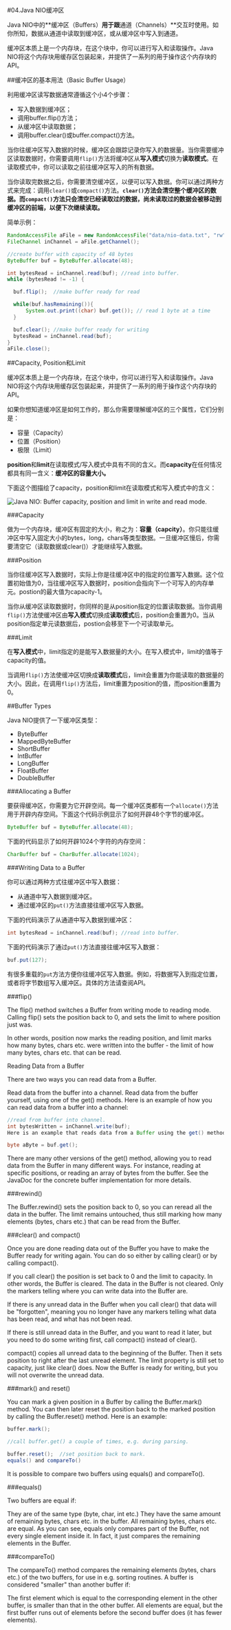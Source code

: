 #04.Java NIO缓冲区

Java NIO中的**缓冲区（Buffers）**用于跟**通道（Channels）**交互时使用。如你所知，数据从通道中读取到缓冲区，或从缓冲区中写入到通道。

缓冲区本质上是一个内存块，在这个块中，你可以进行写入和读取操作。Java NIO将这个内存块用缓存区包装起来，并提供了一系列的用于操作这个内存块的API。

##缓冲区的基本用法（Basic Buffer Usage）

利用缓冲区读写数据通常遵循这个小4个步骤：

* 写入数据到缓冲区；
* 调用buffer.flip()方法；
* 从缓冲区中读取数据；
* 调用buffer.clear()或buffer.compact()方法。

当你往缓冲区写入数据的时候，缓冲区会跟踪记录你写入的数据量。当你需要缓冲区读取数据时，你需要调用`flip()`方法将缓冲区从**写入模式**切换为**读取模式**。在读取模式中，你可以读取之前往缓冲区写入的所有数据。

当你读取完数据之后，你需要清空缓冲区，以便可以写入数据。你可以通过两种方式来完成：调用`clear()`或`compact()`方法。__`clear()`方法会清空整个缓冲区的数据。而`compact()`方法只会清空已经读取过的数据，尚未读取过的数据会被移动到缓冲区的前端，以便下次继续读取。__

简单示例：

```Java
RandomAccessFile aFile = new RandomAccessFile("data/nio-data.txt", "rw");
FileChannel inChannel = aFile.getChannel();

//create buffer with capacity of 48 bytes
ByteBuffer buf = ByteBuffer.allocate(48);

int bytesRead = inChannel.read(buf); //read into buffer.
while (bytesRead != -1) {

  buf.flip();  //make buffer ready for read

  while(buf.hasRemaining()){
      System.out.print((char) buf.get()); // read 1 byte at a time
  }

  buf.clear(); //make buffer ready for writing
  bytesRead = inChannel.read(buf);
}
aFile.close();
```

##Capacity, Position和Limit

缓冲区本质上是一个内存块，在这个块中，你可以进行写入和读取操作。Java NIO将这个内存块用缓存区包装起来，并提供了一系列的用于操作这个内存块的API。

如果你想知道缓冲区是如何工作的，那么你需要理解缓冲区的三个属性，它们分别是：

* 容量（Capacity）
* 位置（Position）
* 极限（Limit）


**position**和**limit**在读取模式/写入模式中具有不同的含义。而**capacity**在任何情况都具有同一含义：**缓冲区的容量大小。**

下面这个图描绘了capacity，position和limit在读取模式和写入模式中的含义：

![Java NIO: Buffer capacity, position and limit in write and read mode.](http://tutorials.jenkov.com/images/java-nio/buffers-modes.png)

###Capacity

做为一个内存块，缓冲区有固定的大小，称之为：**容量（capcity）**。你只能往缓冲区中写入固定大小的bytes，long，chars等类型数据。一旦缓冲区慢后，你需要清空它（读取数据或clear()）才能继续写入数据。

###Position

当你往缓冲区写入数据时，实际上你是往缓冲区中的指定的位置写入数据。这个位置初始值为0，当往缓冲区写入数据时，position会指向下一个可写入的内存单元。postion的最大值为capacity-1。

当你从缓冲区读取数据时，你同样的是从position指定的位置读取数据。当你调用`flip()`方法使缓冲区由**写入模式**切换成**读取模式**后，position会重置为0。当从position指定单元读数据后，postion会移至下一个可读取单元。

###Limit

在**写入模式**中，limit指定的是能写入数据量的大小。在写入模式中，limit的值等于capacity的值。

当调用`flip()`方法使缓冲区切换成**读取模式**后，limit会重置为你能读取的数据量的大小。因此，在调用`flip()`方法后，limit重置为position的值，而position重置为0。

##Buffer Types

Java NIO提供了一下缓冲区类型：

* ByteBuffer
* MappedByteBuffer
* ShortBuffer
* IntBuffer
* LongBuffer
* FloatBuffer
* DoubleBuffer

###Allocating a Buffer

要获得缓冲区，你需要为它开辟空间。每一个缓冲区类都有一个`allocate()`方法用于开辟内存空间。下面这个代码示例显示了如何开辟48个字节的缓冲区。

```Java
ByteBuffer buf = ByteBuffer.allocate(48);
```

下面的代码显示了如何开辟1024个字符的内存空间：

```Java
CharBuffer buf = CharBuffer.allocate(1024);
```

###Writing Data to a Buffer

你可以通过两种方式往缓冲区中写入数据：

* 从通道中写入数据到缓冲区。
* 通过缓冲区的`put()`方法直接往缓冲区写入数据。

下面的代码演示了从通道中写入数据到缓冲区：

```Java
int bytesRead = inChannel.read(buf); //read into buffer.
```

下面的代码演示了通过`put()`方法直接往缓冲区写入数据：

```Java
buf.put(127);    
```

有很多重载的`put`方法方便你往缓冲区写入数据。例如，将数据写入到指定位置，或者将字节数组写入缓冲区。具体的方法请查阅API。

###flip()

The flip() method switches a Buffer from writing mode to reading mode. Calling flip() sets the position back to 0, and sets the limit to where position just was.

In other words, position now marks the reading position, and limit marks how many bytes, chars etc. were written into the buffer - the limit of how many bytes, chars etc. that can be read.

Reading Data from a Buffer

There are two ways you can read data from a Buffer.

Read data from the buffer into a channel.
Read data from the buffer yourself, using one of the get() methods.
Here is an example of how you can read data from a buffer into a channel:

```Java
//read from buffer into channel.
int bytesWritten = inChannel.write(buf);
Here is an example that reads data from a Buffer using the get() method:

byte aByte = buf.get();    
```

There are many other versions of the get() method, allowing you to read data from the Buffer in many different ways. For instance, reading at specific positions, or reading an array of bytes from the buffer. See the JavaDoc for the concrete buffer implementation for more details.

###rewind()

The Buffer.rewind() sets the position back to 0, so you can reread all the data in the buffer. The limit remains untouched, thus still marking how many elements (bytes, chars etc.) that can be read from the Buffer.

###clear() and compact()

Once you are done reading data out of the Buffer you have to make the Buffer ready for writing again. You can do so either by calling clear() or by calling compact().

If you call clear() the position is set back to 0 and the limit to capacity. In other words, the Buffer is cleared. The data in the Buffer is not cleared. Only the markers telling where you can write data into the Buffer are.

If there is any unread data in the Buffer when you call clear() that data will be "forgotten", meaning you no longer have any markers telling what data has been read, and what has not been read.

If there is still unread data in the Buffer, and you want to read it later, but you need to do some writing first, call compact() instead of clear().

compact() copies all unread data to the beginning of the Buffer. Then it sets position to right after the last unread element. The limit property is still set to capacity, just like clear() does. Now the Buffer is ready for writing, but you will not overwrite the unread data.

###mark() and reset()

You can mark a given position in a Buffer by calling the Buffer.mark() method. You can then later reset the position back to the marked position by calling the Buffer.reset() method. Here is an example:

```Java
buffer.mark();

//call buffer.get() a couple of times, e.g. during parsing.

buffer.reset();  //set position back to mark.    
equals() and compareTo()
```

It is possible to compare two buffers using equals() and compareTo().

###equals()

Two buffers are equal if:

They are of the same type (byte, char, int etc.)
They have the same amount of remaining bytes, chars etc. in the buffer.
All remaining bytes, chars etc. are equal.
As you can see, equals only compares part of the Buffer, not every single element inside it. In fact, it just compares the remaining elements in the Buffer.

###compareTo()

The compareTo() method compares the remaining elements (bytes, chars etc.) of the two buffers, for use in e.g. sorting routines. A buffer is considered "smaller" than another buffer if:

The first element which is equal to the corresponding element in the other buffer, is smaller than that in the other buffer.
All elements are equal, but the first buffer runs out of elements before the second buffer does (it has fewer elements).